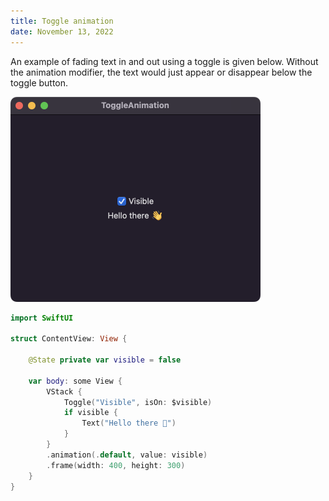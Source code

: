 ```yaml
---
title: Toggle animation
date: November 13, 2022
---
```


An example of fading text in and out using a toggle is given below. Without the animation modifier, the text would just appear or disappear below the toggle button.

<p><img src="../../assets/images/swiftui-toggle-animation.png" style="max-width:400px;" alt="toggle animate"></p>

```swift
import SwiftUI

struct ContentView: View {

    @State private var visible = false

    var body: some View {
        VStack {
            Toggle("Visible", isOn: $visible)
            if visible {
                Text("Hello there 👋")
            }
        }
        .animation(.default, value: visible)
        .frame(width: 400, height: 300)
    }
}
```
